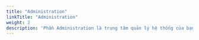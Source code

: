 ```yaml
---
title: "Administration"
linkTitle: "Administration"
weight: 2
description: 'Phần Administration là trung tâm quản lý hệ thống của bạn. Ở đây, bạn có quyền điều hành và cấu hình các khía cạnh quan trọng của ứng dụng hoặc trang web của mình. Bao gồm việc quản lý người dùng, quản lý chiến dịch, cài đặt hệ thống, và nhiều tính năng quan trọng khác. Hãy duyệt qua các phần con để biết thêm chi tiết về mỗi khả năng quản lý mà phần Administration cung cấp.'
---
```

